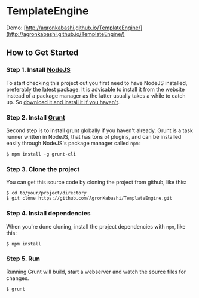 # TemplateEngine

Demo: [http://agronkabashi.github.io/TemplateEngine/](http://agronkabashi.github.io/TemplateEngine/)

## How to Get Started

### Step 1. Install [NodeJS](http://nodejs.org/)   

To start checking this project out you first need to have NodeJS installed, preferably the latest package. It is advisable to install it from the website instead of a package manager as the latter usually takes a while to catch up. So [download it and install it if you haven't](http://nodejs.org/).

### Step 2. Install [Grunt](http://gruntjs.com/)

Second step is to install grunt globally if you haven't already. Grunt is a task runner written in NodeJS, that has tons of plugins, and can be installed easily through NodeJS's package manager called `npm`:

    $ npm install -g grunt-cli
 
### Step 3. Clone the project

You can get this source code by cloning the project from github, like this:

    $ cd to/your/project/directory
    $ git clone https://github.com/AgronKabashi/TemplateEngine.git

### Step 4. Install dependencies

When you're done cloning, install the project dependencies with `npm`, like this:

    $ npm install

### Step 5. Run

Running Grunt will build, start a webserver and watch the source files for changes.

    $ grunt
